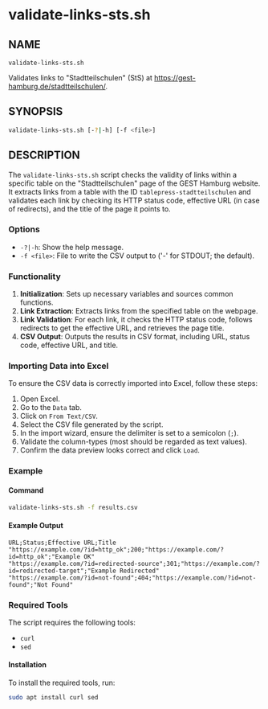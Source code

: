 # validate-links-sts.sh

## NAME

`validate-links-sts.sh`

Validates links to "Stadtteilschulen" (StS) at <https://gest-hamburg.de/stadtteilschulen/>.

## SYNOPSIS

```bash
validate-links-sts.sh [-?|-h] [-f <file>]
```

## DESCRIPTION

The `validate-links-sts.sh` script checks the validity of links within a
specific table on the "Stadtteilschulen" page of the GEST Hamburg website. It
extracts links from a table with the ID `tablepress-stadtteilschulen` and
validates each link by checking its HTTP status code, effective URL (in case of
redirects), and the title of the page it points to.

### Options

- `-?|-h`: Show the help message.
- `-f <file>`: File to write the CSV output to ('-' for STDOUT; the default).

### Functionality

1. **Initialization**: Sets up necessary variables and sources common functions.
2. **Link Extraction**: Extracts links from the specified table on the webpage.
3. **Link Validation**: For each link, it checks the HTTP status code, follows
   redirects to get the effective URL, and retrieves the page title.
4. **CSV Output**: Outputs the results in CSV format, including URL, status
   code, effective URL, and title.

### Importing Data into Excel

To ensure the CSV data is correctly imported into Excel, follow these steps:

1. Open Excel.
2. Go to the `Data` tab.
3. Click on `From Text/CSV`.
4. Select the CSV file generated by the script.
5. In the import wizard, ensure the delimiter is set to a semicolon (`;`).
6. Validate the column-types (most should be regarded as text values).
7. Confirm the data preview looks correct and click `Load`.

### Example

#### Command

```bash
validate-links-sts.sh -f results.csv
```

#### Example Output

```csv
URL;Status;Effective URL;Title
"https://example.com/?id=http_ok";200;"https://example.com/?id=http_ok";"Example OK"
"https://example.com/?id=redirected-source";301;"https://example.com/?id=redirected-target";"Example Redirected"
"https://example.com/?id=not-found";404;"https://example.com/?id=not-found";"Not Found"
```

### Required Tools

The script requires the following tools:

- `curl`
- `sed`

#### Installation

To install the required tools, run:

```bash
sudo apt install curl sed
```
